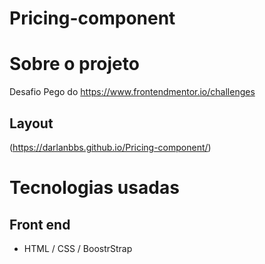 # Pricing-component

# Sobre o projeto

Desafio Pego do https://www.frontendmentor.io/challenges

## Layout

(https://darlanbbs.github.io/Pricing-component/)

# Tecnologias usadas

## Front end
- HTML / CSS / BoostrStrap
